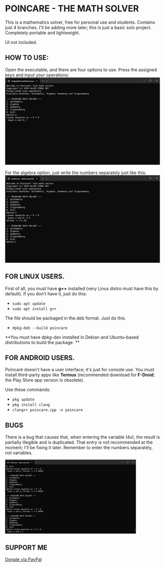 # POINCARE - THE MATH SOLVER

This is a mathematics solver, free for personal use and students. Contains just 4 branches. I'll be adding more later; this is just a basic solo project. Completely portable and lightweight.

UI not included. 

## HOW TO USE:

Open the executable, and there are four options to use. Press the assigned keys and input your operations:
![SCREEN](assets/screen.png)

For the algebra option, just write the numbers separately just like this:
![OPTION](assets/algebraoption.png)

## FOR LINUX USERS.
First of all, you must have **g++** installed (very Linux distro must have this by default). If you don't have it, just do this:
* `sudo apt update`
* `sudo apt install g++`

The file should be packaged in the.deb format. Just do this. 
* `dpkg-deb --build poincare`

**You must have dpkg-dev installed in Debian and Ubuntu-based distributions to build the package. **


## FOR ANDROID USERS.
Poincaré doesn't have a user interface; it's just for console use. You must install third-party apps like **Termux** (recommended download for **F-Droid**; the Play Store app version is obsolete).

Use these commands:

* `pkg update`
* `pkg install clang`
* `clang++ poincare.cpp -o poincare`




## BUGS
There is a bug that causes that, when entering the variable (4x), the result is partially illegible and is duplicated. That entry is not recommended at the moment; I'll be fixing it later. Remember to enter the numbers separately, not variables.

![BUG](assets/bug.gif)

## SUPPORT ME 

[Donate via PayPal](https://paypal.me/hugof390)


